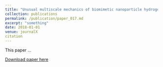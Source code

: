 ```yaml
---
title: "Unusual multiscale mechanics of biomimetic nanoparticle hydrogels"
collection: publications
permalink: /publication/paper_017.md
excerpt: "something"
date: 2018-01-01
venue: journalX
citation
---
```

This paper ...

[Download paper here](http://pfdamasceno.github.io/files/2018_Zhou.pdf)
